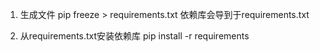 1. 生成文件
pip freeze > requirements.txt
依赖库会导到于requirements.txt


2. 从requirements.txt安装依赖库
pip install -r requirements